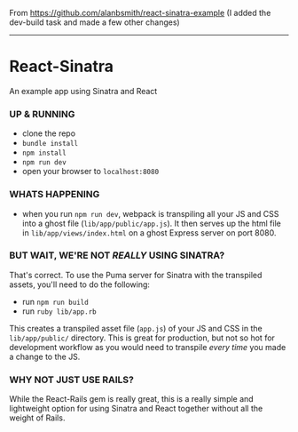 From https://github.com/alanbsmith/react-sinatra-example
(I added the dev-build task and made a few other changes)

----

# React-Sinatra
An example app using Sinatra and React

### UP & RUNNING
- clone the repo
- `bundle install`
- `npm install`
- `npm run dev`
- open your browser to `localhost:8080`

### WHATS HAPPENING
- when you run `npm run dev`, webpack is transpiling all your JS and CSS into a ghost file (`lib/app/public/app.js`). It then serves up the html file in `lib/app/views/index.html` on a ghost Express server on port 8080.

### BUT WAIT, WE'RE NOT _REALLY_ USING SINATRA?
That's correct. To use the Puma server for Sinatra with the transpiled assets, you'll need to do the following:

- run `npm run build`
- run `ruby lib/app.rb`

This creates a transpiled asset file (`app.js`) of your JS and CSS in the `lib/app/public/` directory. This is great for production, but not so hot for development workflow as you would need to transpile _every time_ you made a change to the JS.

### WHY NOT JUST USE RAILS?
While the React-Rails gem is really great, this is a really simple and lightweight option for using Sinatra and React together without all the weight of Rails.

